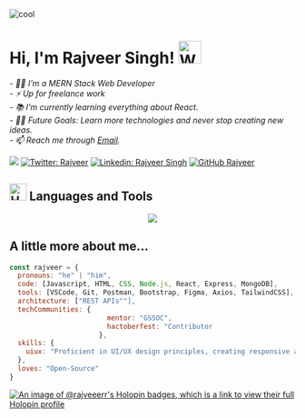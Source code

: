 
![cool](https://i.postimg.cc/C5Fr46j7/photo-2023-11-08-23-47-03.jpg)

# Hi, I'm Rajveer Singh! <img src="https://raw.githubusercontent.com/Tarikul-Islam-Anik/Animated-Fluent-Emojis/master/Emojis/Hand%20gestures/Waving%20Hand%20Medium-Light%20Skin%20Tone.png" alt="Waving Hand Medium-Light Skin Tone" width="40" height="40" />  
<!--<img align='right' src="https://media.giphy.com/media/v1.Y2lkPTc5MGI3NjExZWwzbjFkcXZsOXBjdW1iemRmNWhoZ3FxcmttNmt1ZHF4OXg4cXMwciZlcD12MV9naWZzX3NlYXJjaCZjdD1n/bGgsc5mWoryfgKBx1u/giphy.gif" width="200" style="border-radius: 50%;">-->

<p><em> 
  - 👨‍💻  I’m a MERN Stack Web Developer<br>
  - ⚡  Up for freelance work<br>
  - 📚  I’m currently learning everything about React.<br>
  - 💪🏼  Future Goals: Learn more technologies and never stop creating new ideas.<br>
  - 📫 Reach me through <a href="mailto:rajveergreets@gmail.com">Email</a>.<br>
</em></p>

![](https://komarev.com/ghpvc/?username=rajveeerr&color=blueviolet&style=flat-square)
[![Twitter: Rajveer](https://img.shields.io/twitter/follow/rajveeerrsingh?style=social)](https://twitter.com/rajveeerrsingh) 
[![Linkedin: Rajveer Singh](https://img.shields.io/badge/-Rajveer-blue?style=flat-square&logo=Linkedin&logoColor=white&link=https://www.linkedin.com/in/rajveeerr/)](https://www.linkedin.com/in/rajveeerr/)
[![GitHub Rajveer](https://img.shields.io/github/followers/rajveeerr?label=follow&style=social)](https://github.com/rajveeerr)


## <img src="https://raw.githubusercontent.com/Tarikul-Islam-Anik/Animated-Fluent-Emojis/master/Emojis/Objects/Hammer%20and%20Wrench.png" alt="Hammer and Wrench" width="30" height="30" /> Languages and Tools
<p align="center">
<img align="center" src="https://skillicons.dev/icons?i=html,css,js,react,express,nodejs,mongodb,git,github,figma,vscode,postman,cpp,python&perline=8">
</p>
<!--
## <img src="https://raw.githubusercontent.com/Tarikul-Islam-Anik/Animated-Fluent-Emojis/master/Emojis/Objects/Chart%20Increasing.png" alt="Chart Increasing" width="25" height="25" /> Some Stats
-->
<!--
| 🔥 Streak | 📊 Stats |
| --- | --- |
| <img src="https://github-readme-streak-stats.herokuapp.com?user=rajveeerr&theme=nightowl&hide_border=true" width="100%"> | <img src="https://github-readme-stats.vercel.app/api?username=rajveeerr&count_private=true&show_icons=true&title_color=7A7ADB&icon_color=2234AE&text_color=D3D3D3&bg_color=0,000000,130F40&hide_border=true&rank_icon=github&show_icons=true" width="100%"> |
-->


## A little more about me...  

```javascript
const rajveer = {
  pronouns: "he" | "him",
  code: [Javascript, HTML, CSS, Node.js, React, Express, MongoDB],
  tools: [VSCode, Git, Postman, Bootstrap, Figma, Axios, TailwindCSS],
  architecture: ["REST APIs""],
  techCommunities: {
                        mentor: "GSSOC",
                        hactoberfest: "Contributor
                      },
  skills: {
    uiux: "Proficient in UI/UX design principles, creating responsive and accessible applications."
  },
  loves: "Open-Source"
}
```

[![An image of @rajveeerr's Holopin badges, which is a link to view their full Holopin profile](https://holopin.me/rajveeerr)](https://holopin.io/@rajveeerr)

<!--
## <img src="https://raw.githubusercontent.com/Tarikul-Islam-Anik/Animated-Fluent-Emojis/master/Emojis/People/Technologist.png" alt="Technologist" width="30" height="30" /> My Recent Projects 

| Project | Description | Features | Tech Stacks | Deploy Link | GitHub Link |
| --- | --- | --- | --- | --- | --- |
| **Atmosonic** | A weather-based music player that suggests songs based on the user's current weather conditions. | Weather-based music recommendations, Spotify API integration | HTML, CSS, JavaScript, OpenWeatherMap API, Spotify Web API | [Live Demo](atmosonic.netlify.app) | [GitHub](https://github.com/rajveeerr/Atmosonic) |
| **Balanz.io** | A task management app designed to help users manage tasks and achieve work-life balance. | User authentication, drag-and-drop tasks, task categories, priority settings, syncing | React, Express, Node.js, MongoDB | [Live Demo](https://balanz-io-01.onrender.com/) | [GitHub](https://github.com/rajveeerr/Balanz.io) |
| **CLI ToDo App** | A command-line interface app for managing ToDo tasks. | CRUD operations, multiple users, JSON-based data storage | Node.js, Chalk | N/A | [GitHub](https://github.com/rajveeerr/CLI-Todo)
| **CodeCraft** | A simple web-based code editor to help developers practice coding. | Syntax highlighting, multiple language support | HTML, CSS, JavaScript | [Live Demo](https://codecraft-code-editor.netlify.app) | [GitHub](https://github.com/rajveeerr/CodeCraft) |
| **PokéDecks** | A responsive Pokémon display website fetching data from PokeAPI. | Pokémon cards display, responsive design | HTML, CSS, JavaScript, PokeAPI | [Live Demo](https://pokedecks-pokemon-finder.netlify.app/) | [GitHub](https://github.com/rajveeerr/PokeDecks) |
<!--
1. [Atmosonic - Weather-based Music Player](https://atmosonic.vercel.app/) - A music player that recommends songs based on the weather of your location.
 2. [Pokémon Display Website](https://pokemondisplay.vercel.app/) - A responsive app to display and explore Pokémon cards using the PokeAPI.
 3. [Balanz.io - Task Management System](https://balanz.io/) - Task manager with drag-and-drop functionality, cross-platform syncing, and a minimal UI.

-->
